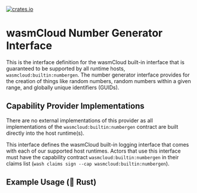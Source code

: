 [![crates.io](https://img.shields.io/crates/v/wasmcloud-interface-numbergen.svg)](https://crates.io/crates/wasmcloud-interface-numbergen)&nbsp;

# wasmCloud Number Generator Interface
This is the interface definition for the wasmCloud built-in interface that is guaranteed to be supported by all runtime hosts, `wasmcloud:builtin:numbergen`. The number generator interface provides for the creation of things like random numbers, random numbers within a given range, and globally unique identifiers (GUIDs).

## Capability Provider Implementations
There are no external implementations of this provider as all implementations of the `wasmcloud:builtin:numbergen` contract are built directly into the host runtime(s).

This interface defines the wasmCloud built-in logging interface that comes with each of our supported host runtimes. Actors that use this interface must have the capability contract `wasmcloud:builtin:numbergen` in their claims list (`wash claims sign --cap wasmcloud:builtin:numbergen`).

## Example Usage (🦀 Rust)

